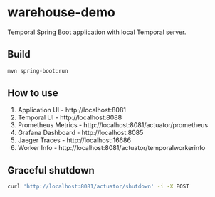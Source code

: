 # warehouse-demo

Temporal Spring Boot application with local Temporal server.

## Build

```bash
mvn spring-boot:run
```

## How to use
1. Application UI - http://localhost:8081
2. Temporal UI - http://localhost:8088
3. Prometheus Metrics - http://localhost:8081/actuator/prometheus
4. Grafana Dashboard - http://localhost:8085
5. Jaeger Traces - http://localhost:16686
6. Worker Info - http://localhost:8081/actuator/temporalworkerinfo

## Graceful shutdown

```bash
curl 'http://localhost:8081/actuator/shutdown' -i -X POST
```
